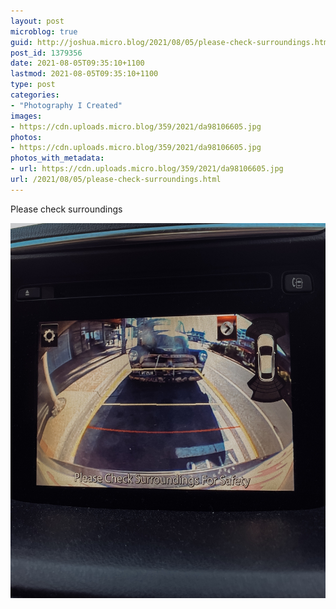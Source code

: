 ```yaml
---
layout: post
microblog: true
guid: http://joshua.micro.blog/2021/08/05/please-check-surroundings.html
post_id: 1379356
date: 2021-08-05T09:35:10+1100
lastmod: 2021-08-05T09:35:10+1100
type: post
categories:
- "Photography I Created"
images:
- https://cdn.uploads.micro.blog/359/2021/da98106605.jpg
photos:
- https://cdn.uploads.micro.blog/359/2021/da98106605.jpg
photos_with_metadata:
- url: https://cdn.uploads.micro.blog/359/2021/da98106605.jpg
url: /2021/08/05/please-check-surroundings.html
---
```

Please check surroundings

<img src="uploads/2021/da98106605.jpg" width="600" height="600" alt="" />
